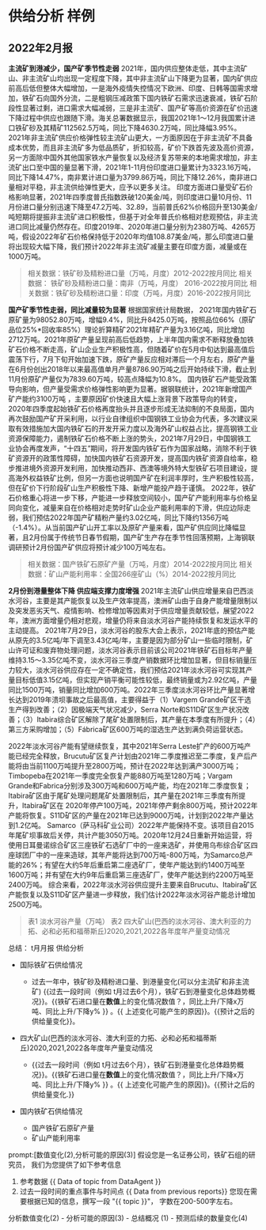 # 供给分析 样例

## 2022年2月报

**主流矿到港减少，国产矿季节性走弱**
2021年，国内供应整体走低，其中主流矿山、非主流矿山均出现一定程度下降，其中非主流矿山下降更为显著，国内矿供应前高后低但整体大幅增加，一是海外疫情失控情况下欧洲、印度、日韩等国需求增加，铁矿石向国外分流，二是粗钢压减政策下国内铁矿石需求迅速衰减，铁矿石阶段性显著过剩，进口需求大幅减弱，三是非主流矿、国产矿等高价资源在矿价迅速下降过程中供应也跟随下滑。海关总署数据显示，我国2021年1～12月我国累计进口铁矿砂及其精矿112562.5万吨，同比下降4630.2万吨，同比降幅3.95%。
2021年非主流矿供应价格弹性较主流矿山更大，一方面原因在于非主流矿不具备成本优势，而且非主流矿多为低品质矿，折扣较高，矿价下跌首先波及高价资源，另一方面除中国外其他国家铁水产量恢复以及经济复苏带来的本地需求增加，非主流矿出口至中国的量显著下滑，2021年1-11月份印度进口量累计为3323.16万吨，同比下降14.47%，南非累计进口量为3799.86万吨，同比下降12.26%，南非进口量相对平稳，非主流供给弹性更大，应予以更多关注。
印度方面进口量受矿石价格影响显著，2021年四季度普氏指数跌破120美金/吨，则印度进口量10月份、11月份进口量分别迅速下降至47.2万吨、32.89，当前普氏62%价格回升至130美金/吨短期将提振非主流矿进口积极性，但基于对全年普氏价格相对悲观预估，非主流进口同比减量仍然存在。印度2019年、2020年进口量分别为2380万吨、4265万吨，假设2022年矿石价格保持低于2020年均值108.87美金/吨，那么印度进口量将出现较大幅下降，我们预计2022年非主流矿减量主要在印度方面，减量或在1000万吨。

> 相关数据：铁矿砂及精粉进口量（万吨，月度）2012-2022按月同比
> 相关数据： 铁矿砂及精粉进口量：南非（万吨，月度） 2016-2022按月同比
> 相关数据：铁矿砂及精粉进口量：印度（万吨，月度）2016-2022按月同比  








**国产矿季节性走弱，同比减量较为显著**
根据国家统计局数据， 2021年国内铁矿石原矿量为98052.80万吨，增幅9.4%，同比升8425.0万吨，按照品位66%（原矿品位25%*回收率85%）理论折算精矿2021年精矿产量为3.16亿吨，同比增加2712万吨。2021年原矿产量呈现前高后低趋势，上半年国内需求不断释放叠加铁矿石价格不断走高，矿山企业生产积极性高，但随着矿价在5月中旬达到最高值后震荡下行，7月下旬开始加速下跌，原矿产量反应相对滞后一个月左右，原矿产量在6月份创出2018年以来最高值单月产量8786.90万吨之后开始持续下滑，截止到11月份原矿产量仅为7839.60万吨，较高点降幅为10.8%。
国内铁矿石产能受政策导向影响，但产量受需求价格弹性影响更为显著。据钢联统计，2021年新增国产矿产能约3100万吨 ，主要原因矿价快速且大幅上涨背景下政策导向的转变，2020年四季度起始铁矿石价格再度抬头并且逐步形成无法抑制的不良局面，国内再次鼓励国产矿开采利用，以行业自律组织中国钢铁工业协会为代表，多次建议采取有效措施加大国内铁矿石的开发开采力度以及海外矿山权益占比，提高钢铁工业资源保障能力，遏制铁矿石价格不断上涨的势头，2021年7月29日，中国钢铁工业协会再度发声，“十四五”期间，将开发国内铁矿石作为国家战略，消除不利于铁矿资源开的政策性障碍，加快国内铁矿石资源开发，提高国内铁矿资源自给率，稳步推进境外资源开发利用，加快推动西非、西澳等境外特大型铁矿石项目建设，提高海外权益铁矿比例，但另一方面也说明国产矿在利润丰厚时，生产积极性较高，但在矿价下行阶段矿山生产积极性下降、新增产能投产趋于谨慎。
2022年，铁矿石价格重心将进一步下移，产能进一步释放空间较小，国产矿产能利用率与价格呈同向变化，减量来自在价格相对走势时矿山企业产能利用率的下滑，供应边际走弱，我们预估2022年国产矿精粉产量约3.02亿吨，同比下降约1356万吨（-1.4%）。从当前国产矿山开工率以及原矿产量来看，国产矿供应同比降幅显著，且2月份属于传统节日春节假期，国产矿生产存在季节性回落预期，上海钢联调研预计2月份国产矿供应将预计减少100万吨左右。
> 相关数据：国产铁矿石原矿产量（万吨，月度）2014-2022按月同比 
> 相关数据：矿山产能利用率：全国266座矿山（%）2014-2022按月同比 


**2月份到港量整体下降 供应端支撑力度增强**
2021年主流矿山供应增量来自巴西淡水河谷，主要是其产能恢复以及生产效率提高，澳洲矿山由于自身产能增量限制以及突发恶劣天气、疫情影响、检修增加等因素对于供应增量贡献较低，展望2022年，澳洲方面增量仍相对悲观，增量仍将来自淡水河谷产能持续恢复和发运水平的主动提高。
2021年7月29日，淡水河谷的股东大会上表示，2021年底的预估产能从原先的3.5亿吨/年下调至3.43亿吨/年，主要是因为部分矿山一些临时限制，矿山许可证和废弃物处理问题，淡水河谷表示目前该公司2021年铁矿石目标年产量维持3.15～3.35亿吨不变，淡水河谷三季度产销数据环比增加显著，但目标销量压力较大，淡水河谷供应存在一定不确定性，我们预估2021年淡水河谷可实现其产量目标低值3.15亿吨，但实现产销平衡可能性较低，最终销量或为2.92亿吨，产量同比1500万吨，销量同比增加600万吨。2022年三季度淡水河谷环比产量显著增长达到2019年溃坝事故之后最高值，主要得益于（1）Vargem Grande矿区干选生产得到改善；（2）因极端天气状况减少，Serra Norte和S11D矿区生产状况改善；（3）Itabira综合矿区解除了尾矿处置限制后，其产量在本季度有所提升；（4）第三方采购增加；（5）Fábrica矿区600万吨的湿选生产达到满负荷运营状态。

2022年淡水河谷产能有望继续恢复，其中2021年Serra Leste扩产的600万吨产能已经完全释放，Brucutu矿区复产计划由2021年二季度推迟至二季度，复产后产能将由当前1100万吨提升至2800万吨，预计在2022年达到满产3000万吨；Timbopeba在2021年一季度完全恢复产能880万吨至1280万吨；Vargam Grande和Fabrica分别涉及300万吨和600万吨产能，均在2021年二季度恢复；Itabira矿区由于尾矿处理问题尾矿处置限制后，其产量在2021年三季度有所提升，Itabira矿区在 2020年停产100万吨，2021年停产剩余800万吨，预计2022年产能将恢复。S11D矿区的产量在2021年已达到9000万吨，计划到2022年产量达到1.2亿吨。
Samarco（萨马科矿业公司）2022年产能保持不变。该项目自2015年尾矿坝事故后关停，共计产能3050万吨。2020年12月24日重新开始运营，将使用日耳曼诺综合矿区三座铁矿石选矿厂中的一座来选矿，并使用乌布综合矿区四座球团厂中的一座来造球，其年产能将达到700万吨-800万吨，为Samarco总产能的26%；有望在大约5年后重启第二座选矿厂，使年产能达到约1400万吨至1600万吨；并有望在大约9年后重启第三座选矿厂，使年产能达到约2200万吨至2400万吨。
综合来看，2022年淡水河谷供应提升主要来自Brucutu、Itabira矿区产能恢复以及S11D矿区产量进一步释放，我们估计2022年淡水河谷产能总计增加2500万吨。

> 表1  淡水河谷产量（万吨）
> 表2  四大矿山(巴西的淡水河谷、澳大利亚的力拓、必和必拓和福蒂斯丘)2020,2021,2022各年度年产量变动情况


总结：
t月月报
供给分析
+ 国际铁矿石供给情况
  + 过去一年中，铁矿砂及精粉进口量、到港量变化(可以分主流矿和非主流矿)
  {{过去一段时间（例如 t月过去6个月），铁矿石到港量变化总体趋势概况}}。{{铁矿石进口量在**数值**上的变化情况数值？，同比上升/下降x万吨、同比上升/下降y% }} 。{{ 上述变化可能产生的原因}}。{{预计之后的供给量变化}}。
+ 四大矿山(巴西的淡水河谷、澳大利亚的力拓、必和必拓和福蒂斯丘)2020,2021,2022各年度年产量变动情况
  + {{过去一段时间（例如 t月过去6个月），铁矿石到港量变化总体趋势概况}}。{{铁矿石进口量在**数值**上的变化情况数值？，同比上升/下降x万吨、同比上升/下降y% }} 。{{ 上述变化可能产生的原因}}。{{预计之后的供给量变化.}}

+ 国内铁矿石供给情况
  + 国产铁矿石原矿产量
  + 矿山产能利用率

prompt:[数值变化(2),分析可能的原因(3)]
假设您是一名证券公司，铁矿石组的研究员，
我们为您提供了如下参考信息
1. 参考数据
   {{ Data of topic from DataAgent }}
2. 过去一段时间的重点事件与时间点
   {{ Data from previous reports}}
您现在需要根据已知的信息，撰写一段 "{{ topic }}"， 字数在200-500字左右。

分析数值变化(2) - 分析可能的原因(3) - 总结概况 (1) - 预测后续的数量变化(4)



